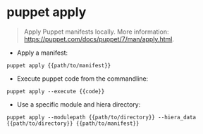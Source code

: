 # puppet apply

> Apply Puppet manifests locally.
> More information: <https://puppet.com/docs/puppet/7/man/apply.html>.

- Apply a manifest:

`puppet apply {{path/to/manifest}}`

- Execute puppet code from the commandline:

`puppet apply --execute {{code}}`

- Use a specific module and hiera directory:

`puppet apply --modulepath {{path/to/directory}} --hiera_data {{path/to/directory}} {{path/to/manifest}}`
